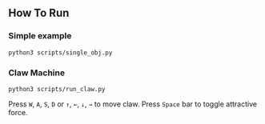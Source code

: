 ## How To Run
### Simple example
`python3 scripts/single_obj.py`

### Claw Machine
`python3 scripts/run_claw.py`

Press `W`, `A`, `S`, `D` or `↑`, `←`, `↓`, `→` to move claw.
Press `Space` bar to toggle attractive force.
